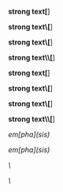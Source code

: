 **strong text\[**\]

**strong text\\[**\]

**strong text\\\[**\]

**strong text\\\\[**\]

__strong text\[__\]

__strong text\\[__\]

__strong text\\\[__\]

__strong text\\\\[__\]

*em\[pha\]\(sis\)*

_em\[pha\]\(sis\)_

*\\*

_\\_


